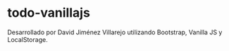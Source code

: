 # todo-vanillajs

Desarrollado por David Jiménez Villarejo utilizando Bootstrap, Vanilla JS y LocalStorage.
